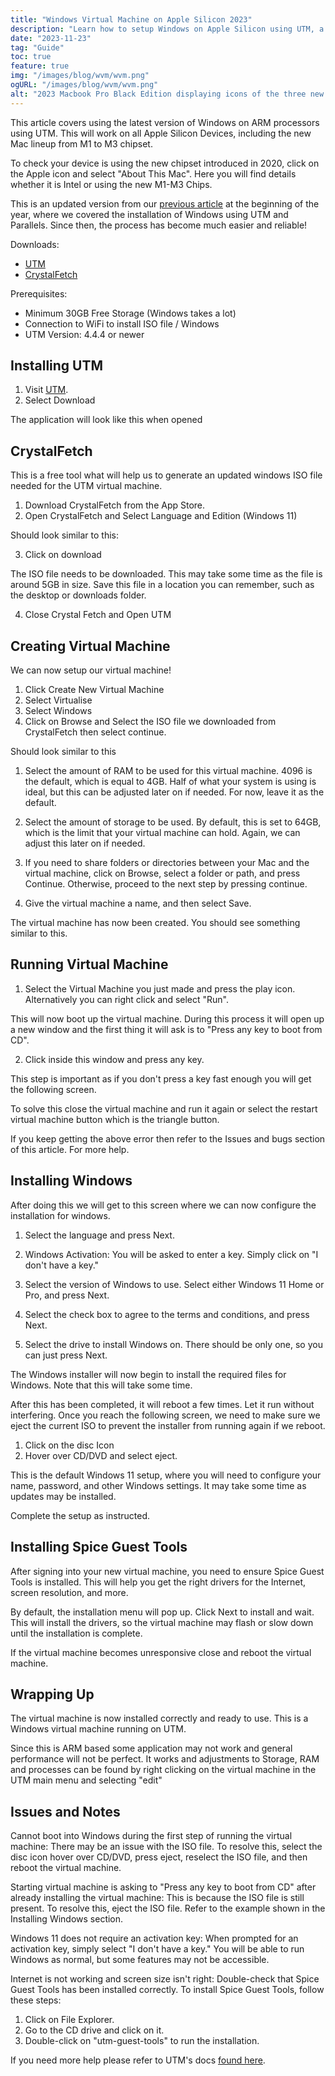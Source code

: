 ```yaml
---
title: "Windows Virtual Machine on Apple Silicon 2023"
description: "Learn how to setup Windows on Apple Silicon using UTM, a free and open-source virtualisation software."
date: "2023-11-23"
tag: "Guide"
toc: true
feature: true
img: "/images/blog/wvm/wvm.png"
ogURL: "/images/blog/wvm/wvm.png"
alt: "2023 Macbook Pro Black Edition displaying icons of the three new chipsets"
---
```


This article covers using the latest version of Windows on ARM processors using UTM. This will work on all Apple Silicon Devices, including the new Mac lineup from M1 to M3 chipset.

To check your device is using the new chipset introduced in 2020, click on the Apple icon and select "About This Mac". Here you will find details whether it is Intel or using the new M1-M3 Chips.

This is an updated version from our [previous article](https://xanzhu.com/blog/apple-silicon-virtualmachine-setup) at the beginning of the year, where we covered the installation of Windows using UTM and Parallels. Since then, the process has become much easier and reliable!

Downloads:

- [UTM](https://mac.getutm.app/)
- [CrystalFetch](https://apps.apple.com/us/app/crystalfetch-iso-downloader/id6454431289?mt=12)

Prerequisites:

- Minimum 30GB Free Storage (Windows takes a lot)
- Connection to WiFi to install ISO file / Windows
- UTM Version: 4.4.4 or newer

## Installing UTM

1. Visit [UTM](https://mac.getutm.app/).
2. Select Download

The application will look like this when opened

<Media source="/images/blog/wvm/wvm-1.png"  alt="UTM Application Opening Screen"></Media>

## CrystalFetch

This is a free tool what will help us to generate an updated windows ISO file needed for the UTM virtual machine.

1. Download CrystalFetch from the App Store.
2. Open CrystalFetch and Select Language and Edition (Windows 11)

Should look similar to this:

<Media source="/images/blog/wvm/wvm-2.png"  alt="CrystalFetch Application Opening Screen"></Media>

3. Click on download

The ISO file needs to be downloaded. This may take some time as the file is around 5GB in size. Save this file in a location you can remember, such as the desktop or downloads folder.

4. Close Crystal Fetch and Open UTM

## Creating Virtual Machine

We can now setup our virtual machine!

1. Click Create New Virtual Machine
2. Select Virtualise
3. Select Windows
4. Click on Browse and Select the ISO file we downloaded from CrystalFetch then select continue.

Should look similar to this

<Media source="/images/blog/wvm/wvm-3.png"  alt="UTM Configuration Screen For Virtual Machine"></Media>

1. Select the amount of RAM to be used for this virtual machine. 4096 is the default, which is equal to 4GB. Half of what your system is using is ideal, but this can be adjusted later on if needed. For now, leave it as the default.

2. Select the amount of storage to be used. By default, this is set to 64GB, which is the limit that your virtual machine can hold. Again, we can adjust this later on if needed.

3. If you need to share folders or directories between your Mac and the virtual machine, click on Browse, select a folder or path, and press Continue. Otherwise, proceed to the next step by pressing continue.

4. Give the virtual machine a name, and then select Save.

The virtual machine has now been created. You should see something similar to this.

<Media source="/images/blog/wvm/wvm-4.png"  alt="Showing UTM Virtual Machines"></Media>

## Running Virtual Machine

1. Select the Virtual Machine you just made and press the play icon. Alternatively you can right click and select "Run".

This will now boot up the virtual machine. During this process it will open up a new window and the first thing it will ask is to "Press any key to boot from CD".

2. Click inside this window and press any key.

<Media source="/images/blog/wvm/wvm-5.png"  alt="UTM showing prompt to press any key to proceed"></Media>

This step is important as if you don't press a key fast enough you will get the following screen.

<Media source="/images/blog/wvm/wvm-5b.png"  alt="UTM showing error prompt during boot"></Media>

To solve this close the virtual machine and run it again or select the restart virtual machine button which is the triangle button.

If you keep getting the above error then refer to the Issues and bugs section of this article. For more help.

## Installing Windows

After doing this we will get to this screen where we can now configure the installation for windows.

<Media source="/images/blog/wvm/wvm-6.png"  alt="Windows ISO installation menu"></Media>

1. Select the language and press Next.

2. Windows Activation: You will be asked to enter a key. Simply click on "I don't have a key."

3. Select the version of Windows to use. Select either Windows 11 Home or Pro, and press Next.

4. Select the check box to agree to the terms and conditions, and press Next.

5. Select the drive to install Windows on. There should be only one, so you can just press Next.

The Windows installer will now begin to install the required files for Windows. Note that this will take some time.

After this has been completed, it will reboot a few times. Let it run without interfering. Once you reach the following screen, we need to make sure we eject the current ISO to prevent the installer from running again if we reboot.

<Media source="/images/blog/wvm/wvm-7.png" alt="UTM guide on ejecting current ISO from Virtual Machine"></Media>

1. Click on the disc Icon
2. Hover over CD/DVD and select eject.

This is the default Windows 11 setup, where you will need to configure your name, password, and other Windows settings. It may take some time as updates may be installed.

Complete the setup as instructed.

## Installing Spice Guest Tools

After signing into your new virtual machine, you need to ensure Spice Guest Tools is installed. This will help you get the right drivers for the Internet, screen resolution, and more.

By default, the installation menu will pop up. Click Next to install and wait. This will install the drivers, so the virtual machine may flash or slow down until the installation is complete.

<Media source="/images/blog/wvm/wvm-8.png" alt="UTM Spice Guest Tools Installer screen"></Media>

If the virtual machine becomes unresponsive close and reboot the virtual machine.

## Wrapping Up

The virtual machine is now installed correctly and ready to use. This is a Windows virtual machine running on UTM.

Since this is ARM based some application may not work and general performance will not be perfect. It works and adjustments to Storage, RAM and processes can be found by right clicking on the virtual machine in the UTM main menu and selecting "edit"

## Issues and Notes

Cannot boot into Windows during the first step of running the virtual machine:
There may be an issue with the ISO file. To resolve this, select the disc icon hover over CD/DVD, press eject, reselect the ISO file, and then reboot the virtual machine.

Starting virtual machine is asking to "Press any key to boot from CD" after already installing the virtual machine:
This is because the ISO file is still present. To resolve this, eject the ISO file. Refer to the example shown in the Installing Windows section.

Windows 11 does not require an activation key:
When prompted for an activation key, simply select "I don't have a key." You will be able to run Windows as normal, but some features may not be accessible.

Internet is not working and screen size isn't right:
Double-check that Spice Guest Tools has been installed correctly. To install Spice Guest Tools, follow these steps:

1. Click on File Explorer.
2. Go to the CD drive and click on it.
3. Double-click on "utm-guest-tools" to run the installation.

If you need more help please refer to UTM's docs [found here](https://docs.getutm.app/guides/windows/).
